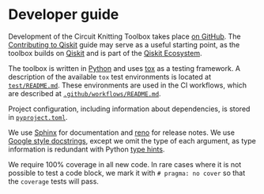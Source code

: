 # Developer guide

Development of the Circuit Knitting Toolbox takes place [on GitHub](https://github.com/Qiskit-Extensions/circuit-knitting-toolbox). The [Contributing to Qiskit](https://github.com/Qiskit/qiskit/blob/main/CONTRIBUTING.md) guide may serve as a useful starting point, as the toolbox builds on [Qiskit] and is part of the [Qiskit Ecosystem].

The toolbox is written in [Python] and uses [tox] as a testing framework.  A description of the available `tox` test environments is located at [`test/README.md`](test/README.md).  These environments are used in the CI workflows, which are described at [`.github/workflows/README.md`](.github/workflows/README.md).

Project configuration, including information about dependencies, is stored in [`pyproject.toml`](pyproject.toml).

We use [Sphinx] for documentation and [reno] for release notes.  We use [Google style docstrings](https://sphinxcontrib-napoleon.readthedocs.io/en/latest/example_google.html), except we omit the type of each argument, as type information is redundant with Python [type hints](https://docs.python.org/3/library/typing.html).

We require 100% coverage in all new code.  In rare cases where it is not possible to test a code block, we mark it with ``# pragma: no cover`` so that the ``coverage`` tests will pass.

[Qiskit]: https://www.ibm.com/quantum/qiskit
[Qiskit Ecosystem]: https://qiskit.github.io/ecosystem/
[Python]: https://www.python.org/
[tox]: https://github.com/tox-dev/tox
[Sphinx]: https://www.sphinx-doc.org/
[reno]: https://docs.openstack.org/reno/
